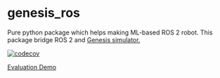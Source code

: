 # genesis_ros

Pure python package which helps making ML-based ROS 2 robot.
This package bridge ROS 2 and [Genesis simulator.](https://github.com/Genesis-Embodied-AI/Genesis)

[![codecov](https://codecov.io/gh/team-re-boot/genesis_ros/branch/master/graph/badge.svg?token=7XX59fp9UO)](https://codecov.io/gh/team-re-boot/genesis_ros)

[Evaluation Demo](https://github.com/user-attachments/assets/42ca716c-917e-4e48-a3b0-bd75f48fc369)
